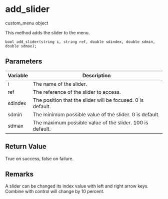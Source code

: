 # add_slider

custom_menu object


This method adds the slider to the menu.

`bool add_slider(string i, string ref, double sdindex, double sdmin, double sdmax);`

## Parameters

| Variable| Description |
|---|---|
| i | The name of the slider. |
| ref | The reference of the slider to access. |
| sdindex | The position that the slider will be focused. 0 is default. |
| sdmin | The minimum possible value of the slider. 0 is default. |
| sdmax | The maximum possible value of the slider. 100 is default. |

## Return Value

True on success, false on failure.

## Remarks

A slider can be changed its index value with left and right arrow keys. Combine with control will change by 10 percent.
